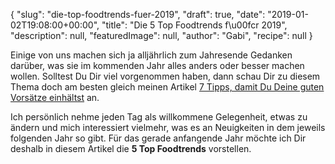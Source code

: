 {
    "slug": "die-top-foodtrends-fuer-2019",
    "draft": true,
    "date": "2019-01-02T19:08:00+00:00",
    "title": "Die 5 Top Foodtrends f\u00fcr 2019",
    "description": null,
    "featuredImage": null,
    "author": "Gabi",
    "recipe": null
}

Einige von uns machen sich ja alljährlich zum Jahresende Gedanken darüber, was sie im kommenden Jahr alles anders oder besser machen wollen. Solltest Du Dir viel vorgenommen haben, dann schau Dir zu diesem Thema doch am besten gleich meinen Artikel [7 Tipps, damit Du Deine guten Vorsätze einhältst](https://kochfokus.de/artikel/7-tipps-damit-du-deine-guten-vorsaetze-einhaeltst/ "7 Tipps, damit Du Deine guten Vorsätze einhältst") an.

Ich persönlich nehme jeden Tag als willkommene Gelegenheit, etwas zu ändern und mich interessiert vielmehr, was es an Neuigkeiten in dem jeweils folgenden Jahr so gibt. Für das gerade anfangende Jahr möchte ich Dir deshalb in diesem Artikel die **5 Top Foodtrends** vorstellen.